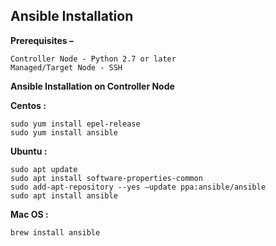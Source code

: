 ## Ansible Installation

**Prerequisites –**

```
Controller Node - Python 2.7 or later
Managed/Target Node - SSH
```

**Ansible Installation on Controller Node**

**Centos :**

```
sudo yum install epel-release
sudo yum install ansible
```

**Ubuntu :**

```
sudo apt update
sudo apt install software-properties-common
sudo add-apt-repository --yes –update ppa:ansible/ansible
sudo apt install ansible
```

**Mac OS :**

```
brew install ansible
```
